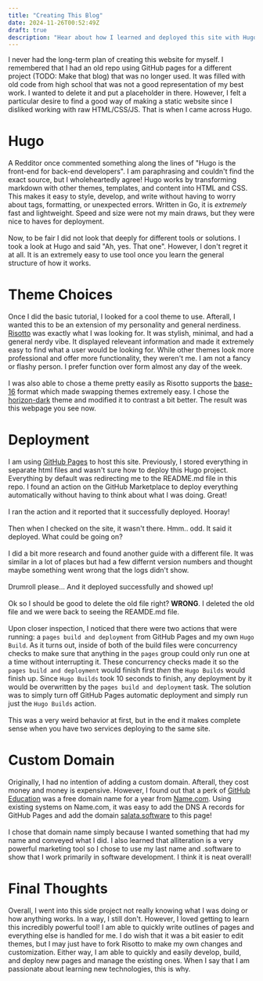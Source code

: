 ```yaml
---
title: "Creating This Blog"
date: 2024-11-26T00:52:49Z
draft: true
description: "Hear about how I learned and deployed this site with Hugo"
---
```


I never had the long-term plan of creating this website for myself. I remembered that I had an old repo using GitHub pages for a different project (TODO: Make that blog) that was no longer used.  It was filled with old code from high school that was not a good representation of my best work.  I wanted to delete it and put a placeholder in there.  However, I felt a particular desire to find a good way of making a static website since I disliked working with raw HTML/CSS/JS.  That is when I came across Hugo.

# Hugo
A Redditor once commented something along the lines of "Hugo is the front-end for back-end developers".  I am paraphrasing and couldn't find the exact source, but I wholeheartedly agree!  Hugo works by transforming markdown with other themes, templates, and content into HTML and CSS.  This makes it easy to style, develop, and write without having to worry about tags, formatting, or unexpected errors.  Written in Go, it is _extremely_ fast and lightweight.  Speed and size were not my main draws, but they were nice to haves for deployment.  <br><br>
Now, to be fair I did not look that deeply for different tools or solutions.  I took a look at Hugo and said "Ah, yes. That one".  However, I don't regret it at all.  It is an extremely easy to use tool once you learn the general structure of how it works.

# Theme Choices
Once I did the basic tutorial, I looked for a cool theme to use.  Afterall, I wanted this to be an extension of my personality and general nerdiness. [Risotto](https://github.com/joeroe/risotto/) was exactly what I was looking for.  It was stylish, minimal, and had a general nerdy vibe.  It displayed releveant information and made it extremely easy to find what a user would be looking for.  While other themes look more professional and offer more functionality, they weren't me.  I am not a fancy or flashy person. I prefer function over form almost any day of the week.<br><br>
I was also able to chose a theme pretty easily as Risotto supports the [base-16](https://github.com/chriskempson/base16) format which made swapping themes extremely easy.  I chose the [horizon-dark](http://github.com/michael-ball/) theme and modified it to contrast a bit better.  The result was this webpage you see now.

# Deployment
I am using [GitHub Pages](https://pages.github.com/) to host this site.  Previously, I stored everything in separate html files and wasn't sure how to deploy this Hugo project.  Everything by default was redirecting me to the README.md file in this repo.  I found an action on the GitHub Marketplace to deploy everything automatically without having to think about what I was doing.  Great!<br><br>
I ran the action and it reported that it successfully deployed. Hooray!<br><br>
Then when I checked on the site, it wasn't there.  Hmm.. odd. It said it deployed.  What could be going on?<br><br>
I did a bit more research and found another guide with a different file.  It was similar in a lot of places but had a few differnt version numbers and thought maybe something went wrong that the logs didn't show.  <br><br>
Drumroll please... And it deployed successfully and showed up!<br><br>
Ok so I should be good to delete the old file right? **WRONG**.  I deleted the old file and we were back to seeing the REAMDE.md file.<br><br>
Upon closer inspection, I noticed that there were two actions that were running: a `pages build and deployment` from GitHub Pages and my own `Hugo Build`.  As it turns out, inside of both of the build files were concurrency checks to make sure that anything in the `pages` group could only run one at a time without interrupting it. These concurrency checks made it so the `pages build and deployment` would finish first _then_ the `Hugo Builds` would finish up.  Since `Hugo Builds` took 10 seconds to finish, any deployment by it would be overwritten by the `pages build and deployment` task.  The solution was to simply turn off GitHub Pages automatic deployment and simply run just the `Hugo Builds` action.  <br><br>
This was a very weird behavior at first, but in the end it makes complete sense when you have two services deploying to the same site.

# Custom Domain
Originally, I had no intention of adding a custom domain.  Afterall, they cost money and money is expensive.  However, I found out that a perk of [GitHub Education](https://education.github.com/) was a free domain name for a year from [Name.com](https://name.com).  Using existing systems on Name.com, it was easy to add the DNS A records for GitHub Pages and add the domain [salata.software](https://salata.software) to this page!<br><br>
I chose that domain name simply because I wanted something that had my name and conveyed what I did.  I also learned that alliteration is a very powerful marketing tool so I chose to use my last name and .software to show that I work primarily in software development.  I think it is neat overall!

# Final Thoughts
Overall, I went into this side project not really knowing what I was doing or how anything works.  In a way, I still don't.  However, I loved getting to learn this incredibly powerful tool!  I am able to quickly write outlines of pages and everything else is handled for me.  I do wish that it was a bit easier to edit themes, but I may just have to fork Risotto to make my own changes and customization.  Either way, I am able to quickly and easily develop, build, and deploy new pages and manage the existing ones.  When I say that I am passionate about learning new technologies, this is why.